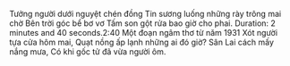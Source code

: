 Tưởng người dưới nguyệt chén đồng
Tin sương luống những rày trông mai chờ
Bên trời góc bể bơ vơ
Tấm son gột rửa bao giờ cho phai.
Duration: 2 minutes and 40 seconds.2:40
Một đoạn ngâm thơ từ năm 1931
Xót người tựa cửa hôm mai,
Quạt nồng ấp lạnh những ai đó giờ?
Sân Lai cách mấy nắng mưa,
Có khi gốc tử đã vừa người ôm.